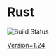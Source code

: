 # Rust

![Build Status](https://travis-ci.org/cyber-dojo-languages/rust.svg?branch=master)

[Version=1.24](https://github.com/cyber-dojo-languages/rust/blob/master/check_version.sh)